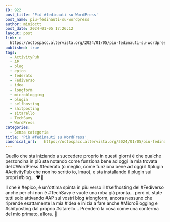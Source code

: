 ```yaml
---
ID: 922
post_title: 'Più #fedinauti su WordPress'
post_name: piu-fedinauti-su-wordpress
author: minioctt
post_date: 2024-01-05 17:26:12
layout: post
link: >
  https://octospacc.altervista.org/2024/01/05/piu-fedinauti-su-wordpress/
published: true
tags:
  - ActivityPub
  - AP
  - blog
  - epico
  - federato
  - Fediverso
  - idea
  - longform
  - microblogging
  - plugin
  - selfhosting
  - shitposting
  - sitarello
  - TechSavy
  - WordPress
categories:
  - Senza categoria
title: 'Più #fedinauti su WordPress'
canonical_url:   https://octospacc.altervista.org/2024/01/05/piu-fedinauti-su-wordpress/
---
```

<!-- wp:paragraph -->
<p>Quello che sta iniziando a succedere proprio in questi giorni è che qualche perzoncina in più sta notando come funziona bene ad oggi la mia trovata del #WordPress #federato (o meglio, come funziona bene ad oggi il #plugin #ActivityPub che non ho scritto io, lmao), e sta installando il plugin sui propri #blog... ❤️‍🔥</p>
<!-- /wp:paragraph -->

<!-- wp:paragraph -->
<p>Il che è #epico, è un'ottima spinta in più verso il #selfhosting del #Fediverso anche per chi non è #TechSavy e vuole una roba già pronta... però oi, state tutti solo attivando #AP sui vostri blog #longform, ancora nessuno che riprende esattamente la mia #idea e inizia a fare anche #MicroBlogging e #shitposting dal proprio #sitarello... Prenderò la cosa come una conferma del mio primato, allora. 🙉</p>
<!-- /wp:paragraph -->